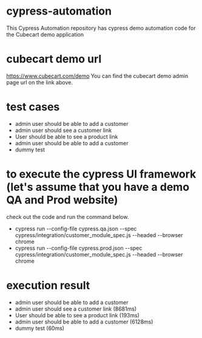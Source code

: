 # cypress-automation
This Cypress Automation repository has cypress demo automation code for the Cubecart demo application
# cubecart demo url 
https://www.cubecart.com/demo
You can find the cubecart demo admin page url on the link above. 
# test cases
  - admin user should be able to add a customer
  - admin user should see a customer link
  - User should be able to see a product link
  - admin user should be able to add a customer
  - dummy test
  
# to execute the cypress UI framework (let's assume that you have a demo QA and Prod website) 
check out the code and run the command below. 
- cypress run --config-file cypress.qa.json --spec  cypress/integration/customer_module_spec.js --headed --browser chrome
- cypress run --config-file cypress.prod.json --spec  cypress/integration/customer_module_spec.js --headed --browser chrome
# execution result
- admin user should be able to add a customer
- admin user should see a customer link  (8681ms)
- User should be able to see a product link  (193ms)
- admin user should be able to add a customer  (6128ms)
- dummy test (60ms)
